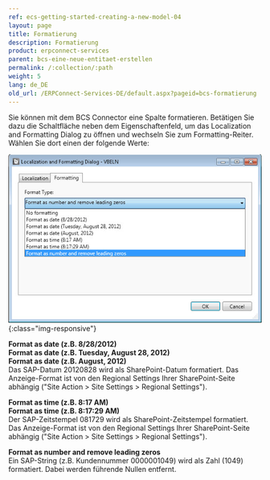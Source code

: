 ```yaml
---
ref: ecs-getting-started-creating-a-new-model-04
layout: page
title: Formatierung
description: Formatierung
product: erpconnect-services
parent: bcs-eine-neue-entitaet-erstellen
permalink: /:collection/:path
weight: 5
lang: de_DE
old_url: /ERPConnect-Services-DE/default.aspx?pageid=bcs-formatierung
---
```


Sie können mit dem BCS Connector eine Spalte formatieren. Betätigen Sie dazu die Schaltfläche neben dem Eigenschaftenfeld, um das Localization and Formatting Dialog zu öffnen und wechseln Sie zum Formatting-Reiter. Wählen Sie dort einen der folgende Werte:

![BCS-Formatting](/img/content/BCS-Formatting.jpg){:class="img-responsive"}

**Format as date (z.B. 8/28/2012)** <br>
**Format as date (z.B. Tuesday, August 28, 2012)** <br>
**Format as date (z.B.  August, 2012)** <br>
Das SAP-Datum 20120828 wird als SharePoint-Datum formatiert. Das Anzeige-Format ist von den Regional Settings Ihrer SharePoint-Seite abhängig ("Site Action > Site Settings > Regional Settings"). 

**Format as time (z.B. 8:17 AM)** <br>
**Format as time (z.B. 8:17:29 AM)** <br>
Der SAP-Zeitstempel 081729 wird als SharePoint-Zeitstempel formatiert. Das Anzeige-Format ist von den Regional Settings Ihrer SharePoint-Seite abhängig ("Site Action > Site Settings > Regional Settings").

**Format as number and remove leading zeros** <br>
Ein SAP-String (z.B. Kundennummer 0000001049) wird als Zahl (1049) formatiert. Dabei werden führende Nullen entfernt.